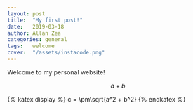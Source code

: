 ```yaml
---
layout: post
title:  "My first post!"
date:   2019-03-18
author: Allan Zea
categories: general
tags:	welcome
cover:  "/assets/instacode.png"
---
```


Welcome to my personal website!

$$ a+b $$

{% katex display %}
c = \pm\sqrt{a^2 + b^2}
{% endkatex %}

